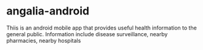 # angalia-android
Thiis is an android mobile app that provides useful health information to the general public. Information include disease surveillance, nearby pharmacies, nearby hospitals

